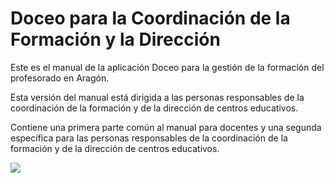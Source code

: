 # Doceo para la Coordinación de la Formación y la Dirección

Este es el manual de la aplicación Doceo para la gestión de la formación del profesorado en Aragón. 

Esta versión del manual está dirigida a las personas responsables de la coordinación de la formación y de la dirección de centros educativos.

Contiene una primera parte común al manual para docentes y una segunda específica para las personas responsables de la coordinación de la formación y de la dirección de centros educativos.

![](/assets/Selección_786.png)